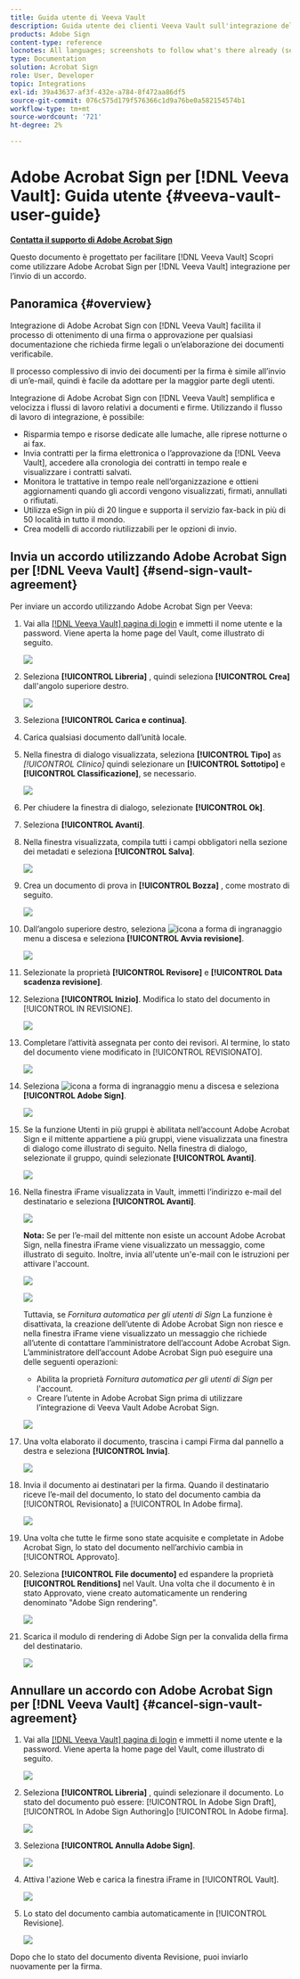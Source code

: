 ```yaml
---
title: Guida utente di Veeva Vault
description: Guida utente dei clienti Veeva Vault sull'integrazione dell'Adobe Sign con Veeva
products: Adobe Sign
content-type: reference
locnotes: All languages; screenshots to follow what's there already (seems there is a mix within a given language version of the article)
type: Documentation
solution: Acrobat Sign
role: User, Developer
topic: Integrations
exl-id: 39a43637-af3f-432e-a784-8f472aa86df5
source-git-commit: 076c575d179f576366c1d9a76be0a582154574b1
workflow-type: tm+mt
source-wordcount: '721'
ht-degree: 2%

---
```


# Adobe Acrobat Sign per [!DNL Veeva Vault]: Guida utente {#veeva-vault-user-guide}

[**Contatta il supporto di Adobe Acrobat Sign**](https://adobe.com/go/adobesign-support-center_it)

Questo documento è progettato per facilitare [!DNL Veeva Vault] Scopri come utilizzare Adobe Acrobat Sign per [!DNL Veeva Vault] integrazione per l’invio di un accordo.

## Panoramica {#overview}

Integrazione di Adobe Acrobat Sign con [!DNL Veeva Vault] facilita il processo di ottenimento di una firma o approvazione per qualsiasi documentazione che richieda firme legali o un’elaborazione dei documenti verificabile.

Il processo complessivo di invio dei documenti per la firma è simile all’invio di un’e-mail, quindi è facile da adottare per la maggior parte degli utenti.

Integrazione di Adobe Acrobat Sign con [!DNL Veeva Vault] semplifica e velocizza i flussi di lavoro relativi a documenti e firme. Utilizzando il flusso di lavoro di integrazione, è possibile:

* Risparmia tempo e risorse dedicate alle lumache, alle riprese notturne o ai fax.
* Invia contratti per la firma elettronica o l’approvazione da [!DNL Veeva Vault], accedere alla cronologia dei contratti in tempo reale e visualizzare i contratti salvati.
* Monitora le trattative in tempo reale nell’organizzazione e ottieni aggiornamenti quando gli accordi vengono visualizzati, firmati, annullati o rifiutati.
* Utilizza eSign in più di 20 lingue e supporta il servizio fax-back in più di 50 località in tutto il mondo.
* Crea modelli di accordo riutilizzabili per le opzioni di invio.

## Invia un accordo utilizzando Adobe Acrobat Sign per [!DNL Veeva Vault] {#send-sign-vault-agreement}

Per inviare un accordo utilizzando Adobe Acrobat Sign per Veeva:

1. Vai alla [[!DNL Veeva Vault] pagina di login](https://login.veevavault.com/) e immetti il nome utente e la password. Viene aperta la home page del Vault, come illustrato di seguito.

   ![](images/vault-home.png)

1. Seleziona **[!UICONTROL Libreria]** , quindi seleziona **[!UICONTROL Crea]** dall&#39;angolo superiore destro.

   ![](images/create-library.png)

1. Seleziona **[!UICONTROL Carica e continua]**.

1. Carica qualsiasi documento dall’unità locale.

1. Nella finestra di dialogo visualizzata, seleziona **[!UICONTROL Tipo]** as *[!UICONTROL Clinico]* quindi selezionare un **[!UICONTROL Sottotipo]** e **[!UICONTROL Classificazione]**, se necessario.

   ![](images/choose-document-type.png)

1. Per chiudere la finestra di dialogo, selezionate **[!UICONTROL Ok]**.

1. Seleziona **[!UICONTROL Avanti]**.

1. Nella finestra visualizzata, compila tutti i campi obbligatori nella sezione dei metadati e seleziona **[!UICONTROL Salva]**.

   ![](images/metadata-details.png)

1. Crea un documento di prova in **[!UICONTROL Bozza]** , come mostrato di seguito.

   ![](images/document-draft.png)

1. Dall’angolo superiore destro, seleziona ![icona a forma di ingranaggio](images/icon-gear.png) menu a discesa e seleziona **[!UICONTROL Avvia revisione]**.

   ![](images/start-review.png)

1. Selezionate la proprietà **[!UICONTROL Revisore]** e **[!UICONTROL Data scadenza revisione]**.

1. Seleziona **[!UICONTROL Inizio]**. Modifica lo stato del documento in [!UICONTROL IN REVISIONE].

   ![](images/in-review.png)

1. Completare l’attività assegnata per conto dei revisori. Al termine, lo stato del documento viene modificato in [!UICONTROL REVISIONATO].

   ![](images/reviewed-status.png)

1. Seleziona ![icona a forma di ingranaggio](images/icon-gear.png) menu a discesa e seleziona **[!UICONTROL Adobe Sign]**.

   ![](images/select-adobe-sign.png)

1. Se la funzione Utenti in più gruppi è abilitata nell’account Adobe Acrobat Sign e il mittente appartiene a più gruppi, viene visualizzata una finestra di dialogo come illustrato di seguito. Nella finestra di dialogo, selezionate il gruppo, quindi selezionate **[!UICONTROL Avanti]**.

   ![](images/umg-dialog.png)

1. Nella finestra iFrame visualizzata in Vault, immetti l’indirizzo e-mail del destinatario e seleziona **[!UICONTROL Avanti]**.

   ![](images/iframe.png)

   **Nota:** Se per l’e-mail del mittente non esiste un account Adobe Acrobat Sign, nella finestra iFrame viene visualizzato un messaggio, come illustrato di seguito. Inoltre, invia all&#39;utente un&#39;e-mail con le istruzioni per attivare l&#39;account.

   ![](images/iFrame-registration-message.png)

   ![](images/iFrame-confirm-email.png)

   Tuttavia, se *Fornitura automatica per gli utenti di Sign* La funzione è disattivata, la creazione dell’utente di Adobe Acrobat Sign non riesce e nella finestra iFrame viene visualizzato un messaggio che richiede all’utente di contattare l’amministratore dell’account Adobe Acrobat Sign. L’amministratore dell’account Adobe Acrobat Sign può eseguire una delle seguenti operazioni:

   * Abilita la proprietà *Fornitura automatica per gli utenti di Sign* per l&#39;account.
   * Creare l’utente in Adobe Acrobat Sign prima di utilizzare l’integrazione di Veeva Vault Adobe Acrobat Sign.

   ![](images/iFrame-contact-administrator.png)

1. Una volta elaborato il documento, trascina i campi Firma dal pannello a destra e seleziona **[!UICONTROL Invia]**.

   ![](images/add-signature-fields.png)

1. Invia il documento ai destinatari per la firma. Quando il destinatario riceve l’e-mail del documento, lo stato del documento cambia da [!UICONTROL Revisionato] a [!UICONTROL In Adobe firma].

   ![](images/in-adobe-signing.png)

1. Una volta che tutte le firme sono state acquisite e completate in Adobe Acrobat Sign, lo stato del documento nell’archivio cambia in [!UICONTROL Approvato].

1. Seleziona **[!UICONTROL File documento]** ed espandere la proprietà **[!UICONTROL Renditions]** nel Vault. Una volta che il documento è in stato Approvato, viene creato automaticamente un rendering denominato &quot;Adobe Sign rendering&quot;.

   ![](images/document-files.png)

1. Scarica il modulo di rendering di Adobe Sign per la convalida della firma del destinatario.

   ![](images/verify-signature.png)

## Annullare un accordo con Adobe Acrobat Sign per [!DNL Veeva Vault] {#cancel-sign-vault-agreement}

1. Vai alla [[!DNL Veeva Vault] pagina di login](https://login.veevavault.com/) e immetti il nome utente e la password. Viene aperta la home page del Vault, come illustrato di seguito.

   ![](images/vault-home.png)

1. Seleziona **[!UICONTROL Libreria]** , quindi selezionare il documento. Lo stato del documento può essere: [!UICONTROL In Adobe Sign Draft], [!UICONTROL In Adobe Sign Authoring]o [!UICONTROL In Adobe firma].

   ![](images/document-adobe-sign-authoring.png)

1. Seleziona **[!UICONTROL Annulla Adobe Sign]**.

   ![](images/cancel-document.png)

1. Attiva l&#39;azione Web e carica la finestra iFrame in [!UICONTROL Vault].

   ![](images/cancelled-document.png)

1. Lo stato del documento cambia automaticamente in [!UICONTROL Revisione].

   ![](images/cancel-reviewed.png)

Dopo che lo stato del documento diventa Revisione, puoi inviarlo nuovamente per la firma.
